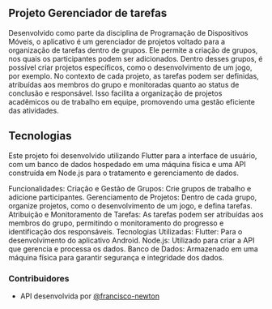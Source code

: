 ## Projeto Gerenciador de tarefas 
Desenvolvido como parte da disciplina de Programação de Dispositivos Móveis, o aplicativo é um gerenciador de projetos voltado para a organização de tarefas dentro de grupos. Ele permite a criação de grupos, nos quais os participantes podem ser adicionados. Dentro desses grupos, é possível criar projetos específicos, como o desenvolvimento de um jogo, por exemplo. No contexto de cada projeto, as tarefas podem ser definidas, atribuídas aos membros do grupo e monitoradas quanto ao status de conclusão e responsável. Isso facilita a organização de projetos acadêmicos ou de trabalho em equipe, promovendo uma gestão eficiente das atividades.

## Tecnologias
Este projeto foi desenvolvido utilizando Flutter para a interface de usuário, com um banco de dados hospedado em uma máquina física e uma API construída em Node.js para o tratamento e gerenciamento de dados.

Funcionalidades:
Criação e Gestão de Grupos: Crie grupos de trabalho e adicione participantes.
Gerenciamento de Projetos: Dentro de cada grupo, organize projetos, como o desenvolvimento de um jogo, e defina tarefas.
Atribuição e Monitoramento de Tarefas: As tarefas podem ser atribuídas aos membros do grupo, permitindo o monitoramento do progresso e identificação dos responsáveis.
Tecnologias Utilizadas:
Flutter: Para o desenvolvimento do aplicativo Android.
Node.js: Utilizado para criar a API que gerencia e processa os dados.
Banco de Dados: Armazenado em uma máquina física para garantir segurança e integridade dos dados.

### Contribuidores

- API desenvolvida por [@francisco-newton](https://github.com/francisco-newton)
